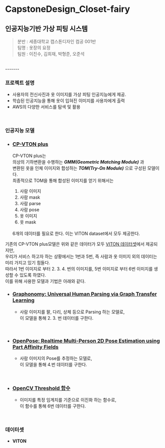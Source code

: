 # CapstoneDesign_Closet-fairy

## 인공지능기반 가상 피팅 시스템

> 분반 : 세종대학교 캡스톤디자인 컴공 001반 <br>
> 팀명 : 옷장의 요정 <br>
> 팀원 : 이진수, 김희재, 박형준, 오준석
<br>
-------
<br>

### 프로젝트 설명
- 사용자의 전신사진과 옷 이미지를 가상 피팅 인공지능에게 제공.
- 학습된 인공지능을 통해 옷이 입혀진 이미지를 사용자에게 출력
- AWS의 다양한 서비스를 탐색 및 활용

<br>

### 인공지능 모델
- ### **[CP-VTON plus](https://minar09.github.io/cpvtonplus/)** <br>

    CP-VTON plus는 <br>
의상의 기하변환을 수행하는  ***GMM(Geometric Matching Module)*** 과 <br>
변환된 옷을 인체 이미지와 합성하는 ***TOM(Try-On Module)*** 으로 구성된 모델이다.<br>
최종적으로 TOM을 통해 합성된 이미지를 얻기 위해서는 <br>
    1. 사람 이미지
    2. 사람 mask
    3. 사람 parse
    4. 사람 pose
    5. 옷 이미지
    6. 옷 mask

    <br>
    6개의 데이터를 필요로 한다. 이는 VITON dataset에서 모두 제공한다.
    
    <br>
기존의 CP-VTON plus모델은 위와 같은 데이터가 모두 [VITON 데이터셋](#데이터셋)에서 제공되지만,<br>
우리가 서비스 하고자 하는 상황에서는 1번과 5번, 즉 사람과 옷 이미지 외의 데이터는 미리 가지고 있기 힘들다.<br>   따라서 1번 이미지로 부터 2. 3. 4. 번의 이미지를, 5번 이미지로 부터 6번 이미지를 생성할 수 있도록 하였다. <br>
이를 위해 사용한 모델과 기법은 아래와 같다.<br>

- ### [Graphonomy: Universal Human Parsing via Graph Transfer Learning](https://openaccess.thecvf.com/content_CVPR_2019/html/Gong_Graphonomy_Universal_Human_Parsing_via_Graph_Transfer_Learning_CVPR_2019_paper.html)
    - 사람 이미지를 팔, 다리, 상체 등으로 Parsing 하는 모델로,<br>
    이 모델을 통해 2. 3. 번 데이터를 구한다.

<br>

- ### [OpenPose: Realtime Multi-Person 2D Pose Estimation using Part Affinity Fields](https://arxiv.org/abs/1812.08008)
    - 사람 이미지의 Pose를 추정하는 모델로,<br>
    이 모델을 통해 4.번 데이터를 구한다.

<br>    

- ### [OpenCV Threshold 함수](https://opencv-python.readthedocs.io/en/latest/doc/09.imageThresholding/imageThresholding.html)
     - 이미지를 특정 임계치를 기준으로 이진화 하는 함수로,<br>
     이 함수를 통해 6번 데이터를 구한다.


<br>

### 데이터셋
- **VITON** 



